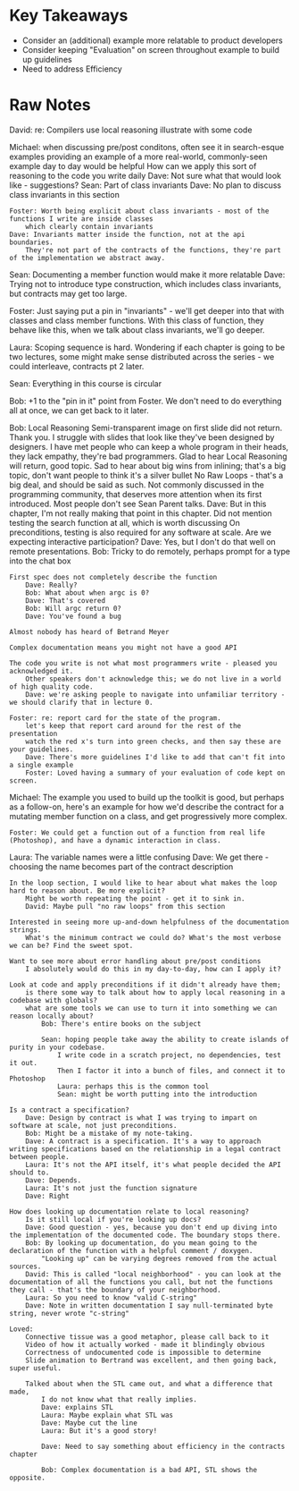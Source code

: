 # Key Takeaways

- Consider an (additional) example more relatable to product developers
- Consider keeping "Evaluation" on screen throughout example to build up guidelines
- Need to address Efficiency

# Raw Notes

David: re: Compilers use local reasoning
    illustrate with some code

Michael: when discussing pre/post conditons, often see it in search-esque examples
    providing an example of a more real-world, commonly-seen example day to day would be helpful
    How can we apply this sort of reasoning to the code you write daily
    Dave: Not sure what that would look like - suggestions?
    Sean: Part of class invariants
    Dave: No plan to discuss class invariants in this section

    Foster: Worth being explicit about class invariants - most of the functions I write are inside classes
        which clearly contain invariants
    Dave: Invariants matter inside the function, not at the api boundaries. 
        They're not part of the contracts of the functions, they're part of the implementation we abstract away. 
    
Sean: Documenting a member function would make it more relatable
Dave: Trying not to introduce type construction, which includes class invariants, but contracts may get too large.

Foster: Just saying put a pin in "invariants" - we'll get deeper into that with classes and class member functions. 
    With this class of function, they behave like this, when we talk about class invariants, we'll go deeper.

Laura: Scoping sequence is hard. 
    Wondering if each chapter is going to be two lectures, some might make sense distributed across the series - we could interleave, contracts pt 2 later.

Sean: Everything in this course is circular

Bob: +1 to the "pin in it" point from Foster. We don't need to do everything all at once, we can get back to it later.

Bob: Local Reasoning
    Semi-transparent image on first slide did not return. Thank you.
    I struggle with slides that look like they've been designed by designers. 
    I have met people who can keep a whole program in their heads, they lack empathy, they're bad programmers.
    Glad to hear Local Reasoning will return, good topic.
    Sad to hear about big wins from inlining; that's a big topic, don't want people to think it's a silver bullet
    No Raw Loops - that's a big deal, and should be said as such. Not commonly discussed in the programming community, that deserves more attention when its first introduced. Most people don't see Sean Parent talks.
        Dave: But in this chapter, I'm not really making that point in this chapter. 
    Did not mention testing the search function at all, which is worth discussing
        On preconditions, testing is also required for any software at scale. 
    Are we expecting interactive participation?
        Dave: Yes, but I don't do that well on remote presentations. 
        Bob: Tricky to do remotely, perhaps prompt for a type into the chat box
    
    First spec does not completely describe the function
        Dave: Really?
        Bob: What about when argc is 0?
        Dave: That's covered
        Bob: Will argc return 0?
        Dave: You've found a bug

    Almost nobody has heard of Betrand Meyer

    Complex documentation means you might not have a good API

    The code you write is not what most programmers write - pleased you acknowledged it. 
        Other speakers don't acknowledge this; we do not live in a world of high quality code. 
        Dave: we're asking people to navigate into unfamiliar territory - we should clarify that in lecture 0.

    Foster: re: report card for the state of the program.
        let's keep that report card around for the rest of the presentation
        watch the red x's turn into green checks, and then say these are your guidelines. 
        Dave: There's more guidelines I'd like to add that can't fit into a single example
        Foster: Loved having a summary of your evaluation of code kept on screen.
        
Michael: The example you used to build up the toolkit is good, but perhaps as a follow-on, here's an example for how we'd describe the contract for a mutating member function on a class, and get progressively more complex. 

    Foster: We could get a function out of a function from real life (Photoshop), and have a dynamic interaction in class. 

Laura:
    The variable names were a little confusing
        Dave: We get there - choosing the name becomes part of the contract description

    In the loop section, I would like to hear about what makes the loop hard to reason about. Be more explicit?
        Might be worth repeating the point - get it to sink in.
        David: Maybe pull "no raw loops" from this section
    
    Interested in seeing more up-and-down helpfulness of the documentation strings. 
        What's the minimum contract we could do? What's the most verbose we can be? Find the sweet spot.
    
    Want to see more about error handling about pre/post conditions
        I absolutely would do this in my day-to-day, how can I apply it?

    Look at code and apply preconditions if it didn't already have them;    
        is there some way to talk about how to apply local reasoning in a codebase with globals?
        what are some tools we can use to turn it into something we can reason locally about?
            Bob: There's entire books on the subject

            Sean: hoping people take away the ability to create islands of purity in your codebase. 
                I write code in a scratch project, no dependencies, test it out. 
                Then I factor it into a bunch of files, and connect it to Photoshop 
                Laura: perhaps this is the common tool
                Sean: might be worth putting into the introduction
    
    Is a contract a specification?
        Dave: Design by contract is what I was trying to impart on software at scale, not just preconditions.
        Bob: Might be a mistake of my note-taking.
        Dave: A contract is a specification. It's a way to approach writing specifications based on the relationship in a legal contract between people.
        Laura: It's not the API itself, it's what people decided the API should to. 
        Dave: Depends.
        Laura: It's not just the function signature
        Dave: Right

    How does looking up documentation relate to local reasoning?
        Is it still local if you're looking up docs?
        Dave: Good question - yes, because you don't end up diving into the implementation of the documented code. The boundary stops there.
        Bob: By looking up documentation, do you mean going to the declaration of the function with a helpful comment / doxygen.
            "Looking up" can be varying degrees removed from the actual sources.
        David: This is called "local neighborhood" - you can look at the documentation of all the functions you call, but not the functions they call - that's the boundary of your neighborhood.
        Laura: So you need to know "valid C-string"
        Dave: Note in written documentation I say null-terminated byte string, never wrote "c-string"
    
    Loved:
        Connective tissue was a good metaphor, please call back to it
        Video of how it actually worked - made it blindingly obvious
        Correctness of undocumented code is impossible to determine
        Slide animation to Bertrand was excellent, and then going back, super useful.

        Talked about when the STL came out, and what a difference that made,
            I do not know what that really implies.
            Dave: explains STL
            Laura: Maybe explain what STL was
            Dave: Maybe cut the line
            Laura: But it's a good story!

            Dave: Need to say something about efficiency in the contracts chapter

            Bob: Complex documentation is a bad API, STL shows the opposite.
